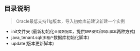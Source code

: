 ## 目录说明

> Oracle最低支持11g版本，导入初始库前建议新建一个实例

- init文件夹 (最新初始化`业务数据库`，提供`DMP模式`和`SQL脚本`两种方式)
- java_tenant.sql(`多租户`数据库初始化脚本)
- update(版本更新脚本)
